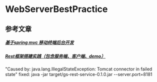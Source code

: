 # WebServerBestPractice

## 参考文章

##### [基于spring mvc 移动终端后台开发](http://blog.csdn.net/andyliulin/article/details/46544715)
##### [Rest框架搭建实践（包含服务端、客户端、demo）](http://www.eoeandroid.com/thread-333818-1-1.html?_dsign=9afacd84)


##### [<Building a RESTful Web Service>](http://spring.io/guides/gs/rest-service/#initial)
  "Caused by: java.lang.IllegalStateException: Tomcat connector in failed state"
  fixed: java -jar target/gs-rest-service-0.1.0.jar --server.port=8181
